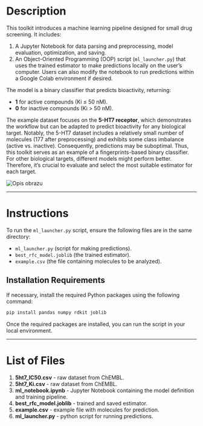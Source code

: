 # Description

This toolkit introduces a machine learning pipeline designed for small drug screening. It includes:  

1. A Jupyter Notebook for data parsing and preprocessing, model evaluation, optimization, and saving.  
2. An Object-Oriented Programming (OOP) script (`ml_launcher.py`) that uses the trained estimator to make predictions locally on the user’s computer. Users can also modify the notebook to run predictions within a Google Colab environment if desired.  

The model is a binary classifier that predicts bioactivity, returning:  
- **1** for active compounds (Ki ≤ 50 nM).  
- **0** for inactive compounds (Ki > 50 nM).  

The example dataset focuses on the **5-HT7 receptor**, which demonstrates the workflow but can be adapted to predict bioactivity for any biological target. Notably, the 5-HT7 dataset includes a relatively small number of molecules (177 after preprocessing) and exhibits some class imbalance (active vs. inactive). Consequently, predictions may be suboptimal. Thus, this toolkit serves as an example of a fingerprints-based binary classifier. For other biological targets, different models might perform better. Therefore, it’s crucial to evaluate and select the most suitable estimator for each target.

<img src="./predictions/fps_esti_schema" alt="Opis obrazu"/>

---

# Instructions  

To run the `ml_launcher.py` script, ensure the following files are in the same directory:  
- `ml_launcher.py` (script for making predictions).  
- `best_rfc_model.joblib` (the trained estimator).  
- `example.csv` (the file containing molecules to be analyzed).  

## Installation Requirements  

If necessary, install the required Python packages using the following command:  

```python
pip install pandas numpy rdkit joblib
```

Once the required packages are installed, you can run the script in your local environment.  

---

# List of Files  

1. **5ht7_IC50.csv** - raw dataset from ChEMBL.  
2. **5ht7_Ki.csv** - raw dataset from ChEMBL.  
3. **ml_notebook.ipynb** - Jupyter Notebook containing the model definition and training pipeline.  
4. **best_rfc_model.joblib** - trained and saved estimator.  
5. **example.csv** - example file with molecules for prediction.  
6. **ml_launcher.py** - python script for running predictions.
